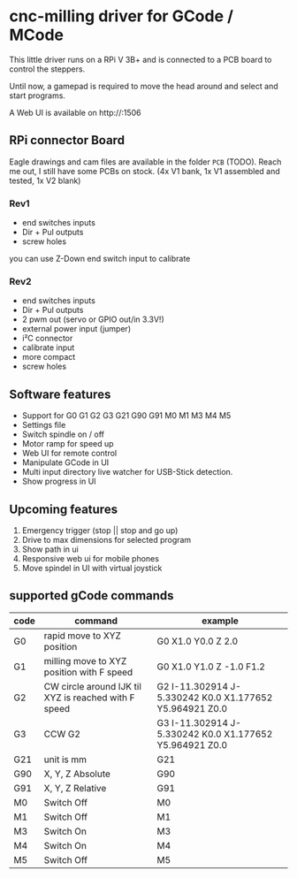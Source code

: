 # cnc-milling driver for GCode / MCode

This little driver runs on a RPi V 3B+ and is connected to a PCB board to control the steppers.

Until now, a gamepad is required to move the head around and select and start programs.

A Web UI is available on http://<pi>:1506

## RPi connector Board

Eagle drawings and cam files are available in the folder `PCB` (TODO). Reach me out, I still have some PCBs on stock.
(4x V1 bank, 1x V1 assembled and tested, 1x V2 blank)

### Rev1

- end switches inputs
- Dir + Pul outputs
- screw holes

you can use Z-Down end switch input to calibrate

### Rev2

- end switches inputs
- Dir + Pul outputs
- 2 pwm out (servo or GPIO out/in 3.3V!)
- external power input (jumper)
- i²C connector
- calibrate input
- more compact
- screw holes

## Software features

- Support for G0 G1 G2 G3 G21 G90 G91 M0 M1 M3 M4 M5
- Settings file
- Switch spindle on / off
- Motor ramp for speed up
- Web UI for remote control
- Manipulate GCode in UI
- Multi input directory live watcher for USB-Stick detection.
- Show progress in UI

## Upcoming features

1. Emergency trigger (stop || stop and go up)
2. Drive to max dimensions for selected program
3. Show path in ui
4. Responsive web ui for mobile phones
5. Move spindel in UI with virtual joystick

## supported gCode commands

| code | command                                              | example                                                 |
| ---- | ---------------------------------------------------- | ------------------------------------------------------- |
| G0   | rapid move to XYZ position                           | G0 X1.0 Y0.0 Z 2.0                                      |
| G1   | milling move to XYZ position with F speed            | G0 X1.0 Y1.0 Z -1.0 F1.2                                |
| G2   | CW circle around IJK til XYZ is reached with F speed | G2 I-11.302914 J-5.330242 K0.0 X1.177652 Y5.964921 Z0.0 |
| G3   | CCW G2                                               | G3 I-11.302914 J-5.330242 K0.0 X1.177652 Y5.964921 Z0.0 |
| G21  | unit is mm                                           | G21                                                     |
| G90  | X, Y, Z Absolute                                     | G90                                                     |
| G91  | X, Y, Z Relative                                     | G91                                                     |
| M0   | Switch Off                                           | M0                                                      |
| M1   | Switch Off                                           | M1                                                      |
| M3   | Switch On                                            | M3                                                      |
| M4   | Switch On                                            | M4                                                      |
| M5   | Switch Off                                           | M5                                                      |
